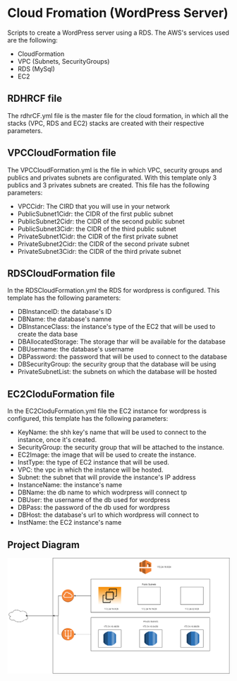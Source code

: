 # Cloud Fromation (WordPress Server)
Scripts to create a WordPress server using a RDS. The AWS's services used are the following:

* CloudFormation
* VPC (Subnets, SecurityGroups)
* RDS (MySql)
* EC2

## RDHRCF file
The rdhrCF.yml file is the master file for the cloud formation, in which all the stacks (VPC, RDS and EC2) stacks are created with their respective parameters.

## VPCCloudFormation file
The VPCCloudFormation.yml is the file in which  VPC, security groups and publics and privates subnets are configurated. With this template only 3 publics and 3 privates subnets are created. This file has the following parameters:

* VPCCidr: The CIRD that you will use in your network
* PublicSubnet1Cidr: the CIDR of the first public subnet
* PublicSubnet2Cidr: the CIDR of the second public subnet
* PublicSubnet3Cidr: the CIDR of the third public subnet
* PrivateSubnet1Cidr: the CIDR of the first private subnet
* PrivateSubnet2Cidr: the CIDR of the second private subnet
* PrivateSubnet3Cidr: the CIDR of the third private subnet

## RDSCloudFormation file
In the RDSCloudFormation.yml the RDS for wordpress is configured. This template has the following parameters:

* DBInstanceID: the database's ID
* DBName: the database's namne
* DBInstanceClass: the instance's type of the EC2 that will be used to create the data base
* DBAllocatedStorage: The storage thar will be available for the database
* DBUsername: the database's username
* DBPassword: the password that will be used to connect to the database
* DBSecurityGroup: the security group that the database will be using
* PrivateSubnetList: the subnets on which the database will be hosted

## EC2CloduFormation file
In the EC2CloduFormation.yml file the EC2 instance for wordpress is configured, this template has the following parameters:

* KeyName: the shh key's name that will be used to connect to the instance, once it's created.
* SecurityGroup: the security group that will be attached to the instance.
* EC2Image: the image that will be used to create the instance.
* InstType: the type of EC2 instance that will be used.
* VPC: the vpc in which the instance will be hosted.
* Subnet: the subnet that will provide the instance's IP address
* InstanceName: the instance's name
* DBName: the db name to which wodrpress will connect tp
* DBUser: the username of the db used for wordpress
* DBPass: the password of the db used for wordpress
* DBHost: the database's url to which wordpress will connect to
* InstName: the EC2 instance's name


## Project Diagram
<img src="/CFScripts/cloduformation.png" alt="Cloud Fromation Diagram"/>